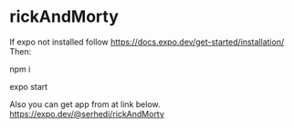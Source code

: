 # rickAndMorty
If expo not installed follow https://docs.expo.dev/get-started/installation/ 
Then: 

npm i 

expo start


Also you can get app from at link below.
https://expo.dev/@serhedi/rickAndMorty
